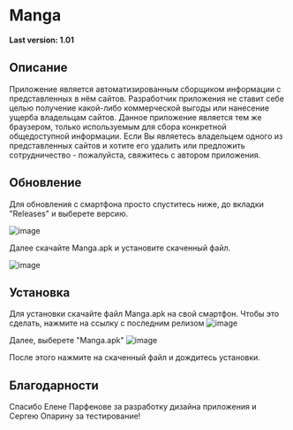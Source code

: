 # Manga
__Last version: 1.01__

## Описание
Приложение является автоматизированным сборщиком информации с представленных в нём сайтов. Разработчик приложения не ставит себе целью получение какой-либо коммерческой выгоды или нанесение ущерба владельцам сайтов. Данное приложение является тем же браузером, только используемым для сбора конкретной общедоступной информации. Если Вы являетесь владельцем одного из представленных сайтов и хотите его удалить или предложить сотрудничество - пожалуйста, свяжитесь с автором приложения.

## Обновление
Для обновления с смартфона просто спуститесь ниже, до вкладки "Releases" и выберете версию.

![image](https://user-images.githubusercontent.com/61615198/192099732-5e14a5ad-92e6-4764-862e-f796a8c79894.png)

Далее скачайте Manga.apk и установите скаченный файл.

![image](https://user-images.githubusercontent.com/61615198/192099767-b6d2d64e-d311-468f-ba4b-570e2e250e56.png)

## Установка
Для установки скачайте файл Manga.apk на свой смартфон. Чтобы это сделать, нажмите на ссылку с последним релизом 
![image](https://user-images.githubusercontent.com/61615198/192099600-b31f3a77-64d0-4690-8b25-638490ea3d7c.png)

Далее, выберете "Manga.apk"
![image](https://user-images.githubusercontent.com/61615198/192099616-0964d13f-dbb6-457c-a44a-c2f7a54c69ab.png)

После этого нажмите на скаченный файл и дождитесь установки.

## Благодарности
Спасибо Елене Парфенове за разработку дизайна приложения и Сергею Опарину за тестирование!
